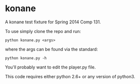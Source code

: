 konane
======

A konane test fixture for Spring 2014 Comp 131.

To use simply clone the repo and run:

    python konane.py <args>
    
where the args can be found via the standard:

    python konane.py -h


You'll probably want to edit the player.py file.

This code requires either python 2.6+ or any version of python3.
